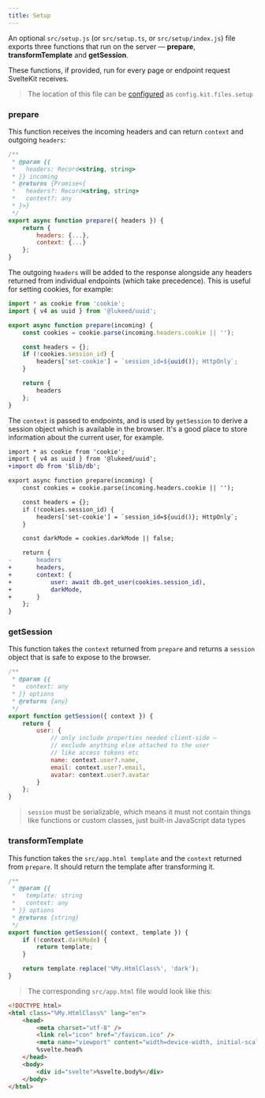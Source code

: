 ```yaml
---
title: Setup
---
```


An optional `src/setup.js` (or `src/setup.ts`, or `src/setup/index.js`) file exports three functions that run on the server — **prepare**, **transformTemplate** and **getSession**.

These functions, if provided, run for every page or endpoint request SvelteKit receives.

> The location of this file can be [configured](#configuration) as `config.kit.files.setup`

### prepare

This function receives the incoming headers and can return `context` and outgoing `headers`:

```js
/**
 * @param {{
 *   headers: Record<string, string>
 * }} incoming
 * @returns {Promise<{
 *   headers?: Record<string, string>
 *   context?: any
 * }>}
 */
export async function prepare({ headers }) {
	return {
		headers: {...},
		context: {...}
	};
}
```

The outgoing `headers` will be added to the response alongside any headers returned from individual endpoints (which take precedence). This is useful for setting cookies, for example:

```js
import * as cookie from 'cookie';
import { v4 as uuid } from '@lukeed/uuid';

export async function prepare(incoming) {
	const cookies = cookie.parse(incoming.headers.cookie || '');

	const headers = {};
	if (!cookies.session_id) {
		headers['set-cookie'] = `session_id=${uuid()}; HttpOnly`;
	}

	return {
		headers
	};
}
```

The `context` is passed to endpoints, and is used by `getSession` to derive a session object which is available in the browser. It's a good place to store information about the current user, for example.

```diff
import * as cookie from 'cookie';
import { v4 as uuid } from '@lukeed/uuid';
+import db from '$lib/db';

export async function prepare(incoming) {
	const cookies = cookie.parse(incoming.headers.cookie || '');

	const headers = {};
	if (!cookies.session_id) {
		headers['set-cookie'] = `session_id=${uuid()}; HttpOnly`;
	}

	const darkMode = cookies.darkMode || false;

	return {
-		headers
+		headers,
+		context: {
+			user: await db.get_user(cookies.session_id),
+			darkMode,
+		}
	};
}
```

### getSession

This function takes the `context` returned from `prepare` and returns a `session` object that is safe to expose to the browser.

```js
/**
 * @param {{
 *   context: any
 * }} options
 * @returns {any}
 */
export function getSession({ context }) {
	return {
		user: {
			// only include properties needed client-side —
			// exclude anything else attached to the user
			// like access tokens etc
			name: context.user?.name,
			email: context.user?.email,
			avatar: context.user?.avatar
		}
	};
}
```

> `session` must be serializable, which means it must not contain things like functions or custom classes, just built-in JavaScript data types

### transformTemplate

This function takes the `src/app.html template` and the `context` returned from `prepare`. It should return the template after transforming it.

```js
/**
 * @param {{
 *   template: string
 *   context: any
 * }} options
 * @returns {string}
 */
export function getSession({ context, template }) {
	if (!context.darkMode) {
		return template;
	}

	return template.replace('%My.HtmlClass%', 'dark');
}
```

> The corresponding `src/app.html` file would look like this:

```html
<!DOCTYPE html>
<html class="%My.HtmlClass%" lang="en">
	<head>
		<meta charset="utf-8" />
		<link rel="icon" href="/favicon.ico" />
		<meta name="viewport" content="width=device-width, initial-scale=1" />
		%svelte.head%
	</head>
	<body>
		<div id="svelte">%svelte.body%</div>
	</body>
</html>
```
